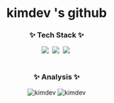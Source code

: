 <div align="center">
  <h1 align="center">kimdev 's github</h1>
</div>

<h3 align="center">✨ Tech Stack ✨</h3>
<div align="center">
  <img src="https://img.shields.io/badge/react-20232a.svg?style=for-the-badge&logo=react&logoColor=61DAFB" />&nbsp
  <img src="https://img.shields.io/badge/javascript-F7DF1E.svg?style=for-the-badge&logo=javascript&logoColor=20232a" />&nbsp
  <img src="https://img.shields.io/badge/html5-E34F26.svg?style=for-the-badge&logo=html5&logoColor=white" />&nbsp
</div>

<br>


<h3 align="center">✨ Analysis ✨</h3>
<div align="center">
    <img src="https://github-readme-stats.vercel.app/api/top-langs/?username=kmindev&show_icons=true&locale=en&layout=compact" alt="kimdev"/>
    <img src="https://github-readme-stats.vercel.app/api?username=kmindev&show_icons=true&locale=en&theme=radical" alt="kimdev"/>
</div>
